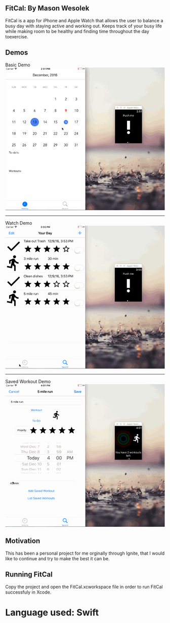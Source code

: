 ## FitCal: By Mason Wesolek

FitCal is a app for iPhone and Apple Watch that allows the user to balance a busy day with staying active and working out.
Keeps track of your busy life while making room to be healthy and finding time throughout the day toexercise.

## Demos

Basic Demo
![Demo](/Screenshots/Intro.gif?raw=true)

---
Watch Demo
![Watch Demo](/Screenshots/watchDemo.gif?raw=true)

---

Saved Workout Demo
![Saved Workout Demo](/Screenshots/savedDemo.gif?raw=true "Saved Workout Demo")

## Motivation

This has been a personal project for me orginally through Ignite, that I would like to continue and 
try to make the best it can be.

## Running FitCal

Copy the project and open the FitCal.xcworkspace file in order to run FitCal successfuly in Xcode.

# Language used: Swift

